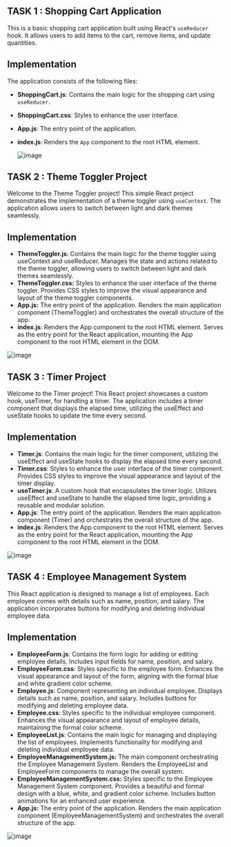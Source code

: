 ## TASK 1 : **Shopping Cart Application**

This is a basic shopping cart application built using React's `useReducer` hook. It allows users to add items to the cart, remove items, and update quantities.

## Implementation

The application consists of the following files:

- **ShoppingCart.js**: Contains the main logic for the shopping cart using `useReducer`.
- **ShoppingCart.css**: Styles to enhance the user interface.
- **App.js**: The entry point of the application.
- **index.js**: Renders the `App` component to the root HTML element.

  ![image](https://github.com/sai-png/reactjs-tasks/assets/67268899/70218dd6-5ad6-4b12-ac73-dc56b36f4145)




## TASK 2 : **Theme Toggler Project**

Welcome to the Theme Toggler project! This simple React project demonstrates the implementation of a theme toggler using `useContext`. The application allows users to switch between light and dark themes seamlessly.

## Implementation

- **ThemeToggler.js**: Contains the main logic for the theme toggler using useContext and useReducer. Manages the state and actions related to the theme toggler, allowing users to switch between light and dark themes seamlessly.
- **ThemeToggler.css:** Styles to enhance the user interface of the theme toggler. Provides CSS styles to improve the visual appearance and layout of the theme toggler components.
- **App.js:** The entry point of the application. Renders the main application component (ThemeToggler) and orchestrates the overall structure of the app.
- **index.js**: Renders the App component to the root HTML element. Serves as the entry point for the React application, mounting the App component to the root HTML element in the DOM.

![image](https://github.com/sai-png/reactjs-tasks/assets/67268899/6aa7ef99-d022-4a55-b6dc-4c2adf1cd569)


## TASK 3 : **Timer Project**

Welcome to the Timer project! This React project showcases a custom hook, useTimer, for handling a timer. The application includes a timer component that displays the elapsed time, utilizing the useEffect and useState hooks to update the time every second.

## Implementation

- **Timer.js**: Contains the main logic for the timer component, utilizing the useEffect and useState hooks to display the elapsed time every second.
- **Timer.css**: Styles to enhance the user interface of the timer component. Provides CSS styles to improve the visual appearance and layout of the timer display.
- **useTimer.js**: A custom hook that encapsulates the timer logic. Utilizes useEffect and useState to handle the elapsed time logic, providing a reusable and modular solution.
- **App.js**: The entry point of the application. Renders the main application component (Timer) and orchestrates the overall structure of the app.
- **index.js**: Renders the App component to the root HTML element. Serves as the entry point for the React application, mounting the App component to the root HTML element in the DOM.

![image](https://github.com/sai-png/reactjs-tasks/assets/67268899/a5b68f64-a45d-491c-b86a-63725da8eb78)


## TASK 4 : **Employee Management System**

This React application is designed to manage a list of employees. Each employee comes with details such as name, position, and salary. The application incorporates buttons for modifying and deleting individual employee data. 

## Implementation

- **EmployeeForm.js**: Contains the form logic for adding or editing employee details. Includes input fields for name, position, and salary.
- **EmployeeForm.css**: Styles specific to the employee form. Enhances the visual appearance and layout of the form, aligning with the formal blue and white gradient color scheme.
- **Employee.js**: Component representing an individual employee. Displays details such as name, position, and salary. Includes buttons for modifying and deleting employee data.
- **Employee.css**: Styles specific to the individual employee component. Enhances the visual appearance and layout of employee details, maintaining the formal color scheme.
- **EmployeeList.js**: Contains the main logic for managing and displaying the list of employees. Implements functionality for modifying and deleting individual employee data.
- **EmployeeManagementSystem.js:** The main component orchestrating the Employee Management System. Renders the EmployeeList and EmployeeForm components to manage the overall system.
- **EmployeeManagementSystem.css:** Styles specific to the Employee Management System component. Provides a beautiful and formal design with a blue, white, and gradient color scheme. Includes button animations for an enhanced user experience.
- **App.js:** The entry point of the application. Renders the main application component (EmployeeManagementSystem) and orchestrates the overall structure of the app.

![image](https://github.com/sai-png/reactjs-tasks/assets/67268899/318501c7-4bab-46c3-b795-ba91c5df44c3)


